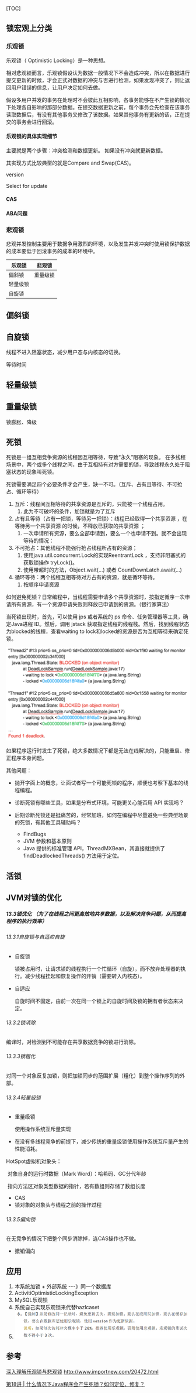 [TOC]

## 锁宏观上分类

### 乐观锁

乐观锁（ Optimistic Locking）是一种思想。

相对悲观锁而言，乐观锁假设认为数据一般情况下不会造成冲突，所以在数据进行提交更新的时候，才会正式对数据的冲突与否进行检测，如果发现冲突了，则让返回用户错误的信息，让用户决定如何去做。

假设多用户并发的事务在处理时不会彼此互相影响，各事务能够在不产生锁的情况下处理各自影响的那部分数据。在提交数据更新之前，每个事务会先检查在该事务读取数据后，有没有其他事务又修改了该数据。如果其他事务有更新的话，正在提交的事务会进行回滚。

#### 乐观锁的具体实现细节

主要就是两个步骤：冲突检测和数据更新。 如果没有冲突就更新数据。

其实现方式比较典型的就是Compare and Swap(CAS)。

version

Select for update

#### CAS

#### ABA问题

### 悲观锁
悲观并发控制主要用于数据争用激烈的环境，以及发生并发冲突时使用锁保护数据的成本要低于回滚事务的成本的环境中。



| 乐观锁   | 悲观锁   |
| -------- | -------- |
| 偏斜锁   | 重量级锁 |
| 轻量级锁 |          |
| 自旋锁   |          |



## 偏斜锁

## 自旋锁

线程不进入阻塞状态，减少用户态与内核态的切换。

等待时间

## 轻量级锁

## 重量级锁

锁膨胀、降级



## 死锁

死锁是一组互相竞争资源的线程因互相等待，导致“永久”阻塞的现象。
在多线程场景中，两个或多个线程之间，由于互相持有对方需要的锁，导致线程永久处于阻塞状态的现象叫死锁。

死锁需要满足四个必要条件才会产生，缺一不可。（互斥、占有且等待、不可抢占、循环等待）
1. 互斥：线程间互相等待的共享资源是互斥的，只能被一个线程占用。 
   1. 此为不可破坏的条件，加锁就是为了互斥
2. 占有且等待（占有一把锁，等待另一把锁）：线程已经取得一个共享资源 ，在等待另一个共享资源  的时候，不释放已获取的共享资源 ；
   1. 一次申请所有资源，要么全部申请到，要么一个也申请不到。就不会出现等待的情况：
3. 不可抢占：其他线程不能强行抢占线程所占有的资源；
   1. 使用java.util.concurrent.Lock的实现ReentrantLock ，支持非阻塞式的获取锁操作 tryLock()。 
   2. 使用带超时的方法，Object.wait(…) 或者 CountDownLatch.await(…)
4. 循环等待：两个线程互相等待对方占有的资源，就是循环等待。
   1. 按顺序申请资源

如何避免死锁？日常编程中，当线程需要申请多个共享资源时，按指定循序一次申请所有资源，有一个资源申请失败则释放已申请到的资源。（银行家算法）

当死锁出现时，首先，可以使用 jps 或者系统的 ps 命令、任务管理器等工具，确定Java进程 ID。然后，调用 jstack 获取指定线程的线程栈。然后，找到线程状态为blocked的线程，查看waiting to lock和locked的资源是否为互相等待来确定死锁。

![](../assert/image-20210214103235947.png)

如果程序运行时发生了死锁，绝大多数情况下都是无法在线解决的，只能重启、修正程序本身问题。



其他问题：

- 抛开字面上的概念，让面试者写一个可能死锁的程序，顺便也考察下基本的线程编程。

- 诊断死锁有哪些工具，如果是分布式环境，可能更关心能否用 API 实现吗？

- 后期诊断死锁还是挺痛苦的，经常加班，如何在编程中尽量避免一些典型场景的死锁，有其他工具辅助吗？
  - FindBugs
  - JVM 参数和基本原则
  - Java 提供的标准管理 API，ThreadMXBean，其直接就提供了 findDeadlockedThreads() 方法用于定位。



## 活锁





## JVM对锁的优化

##### 13.3锁优化 （为了在线程之间更高效地共享数据，以及解决竞争问题，从而提高程序的执行效率）

###### 13.3.1自旋锁与自适应自旋

- 自旋锁

  锁被占用时，让请求锁的线程执行一个忙循环（自旋），而不放弃处理器的执行。减少线程挂起和恢复操作的开销（需要转入内核态）。

- 自适应

  自旋时间不固定，由前一次在同一个锁上的自旋时间及锁的拥有者状态来决定。

###### 13.3.2锁消除

编译时，对检测到不可能存在共享数据竞争的锁进行消除。

###### 13.3.3锁粗化

对同一个对象反复加锁，则把加锁同步的范围扩展（粗化）到整个操作序列的外部。

###### 13.3.4轻量级锁

- 重量级锁

  使用操作系统互斥量实现

- 在没有多线程竞争的前提下，减少传统的重量级锁使用操作系统互斥量产生的性能消耗。

HotSpot虚拟机对象头：

​	对象自身的运行时数据（Mark Word）：哈希码、GC分代年龄

​	指向方法区对象类型数据的指针，若有数组则存储了数组长度

- CAS
- 锁对象的对象头与线程之前的操作过程

###### 13.3.5偏向锁

在无竞争的情况下把整个同步消除掉，连CAS操作也不做。

- 撤销偏向





## 应用
1. 本系统加锁 + 外部系统 ---》同一个数据库
2. ActivitiOptimisticLockingException
3. MySQL乐观锁
4. 系统自己实现乐观锁来代替hazlcaset
5. ![](../assert/E4F604F6-06A3-4CA5-832C-FE467FAF4BA9.png)



## 参考

[深入理解乐观锁与悲观锁](http://www.hollischuang.com/archives/934)
http://www.importnew.com/20472.html

[第18讲 | 什么情况下Java程序会产生死锁？如何定位、修复？](https://time.geekbang.org/column/article/9266?utm_source=pinpaizhuanqu&utm_medium=geektime&utm_campaign=guanwang&utm_term=guanwang&utm_content=0511)